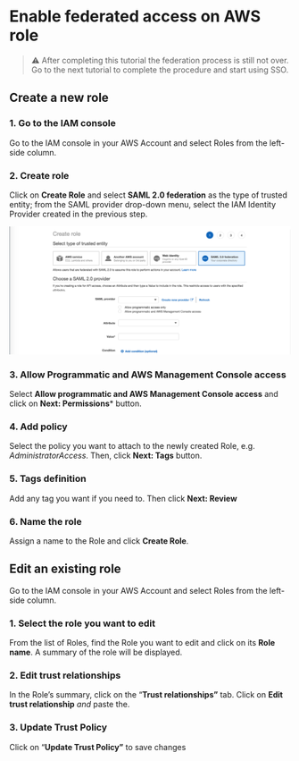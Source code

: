 # Enable federated access on AWS role

> :warning: After completing this tutorial the federation process is still not over. Go to the next tutorial to complete the procedure and start using SSO.

## Create a new role

### 1. Go to the IAM console

Go to the IAM console in your AWS Account and select Roles from the left-side column.

### 2. Create role

Click on **Create Role** and select **SAML 2.0 federation** as the type of trusted entity; from the SAML provider drop-down menu, select the IAM Identity Provider created in the previous step.

![](../../../images/tutorials/AWS/IAM_FEDERATED_ROLE/ENABLE_ROLE_FEDERATED_ACCESS-1.png)

### 3. Allow Programmatic and AWS Management Console access

Select **Allow programmatic and AWS Management Console access** and click on **Next: Permissions*** button.

### 4. Add policy

Select the policy you want to attach to the newly created Role, e.g. *AdministratorAccess*. Then, click **Next: Tags** button.

### 5. Tags definition

Add any tag you want if you need to. Then click **Next: Review**

### 6. Name the role

Assign a name to the Role and click **Create Role**.

## Edit an existing role

Go to the IAM console in your AWS Account and select Roles from the left-side column.

### 1. Select the role you want to edit

From the list of Roles, find the Role you want to edit and click on its **Role name**. A summary of the role will be displayed.

### 2. Edit trust relationships

In the Role’s summary, click on the “**Trust relationships”** tab. Click on **Edit trust relationship** *and* paste the.

### 3. Update Trust Policy

Click on “**Update Trust Policy”** to save changes
